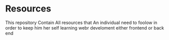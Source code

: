 # Resources
This repository Contain All resources that An individual need to foolow in order to keep him her self learning webr develoment either frontend or back end
